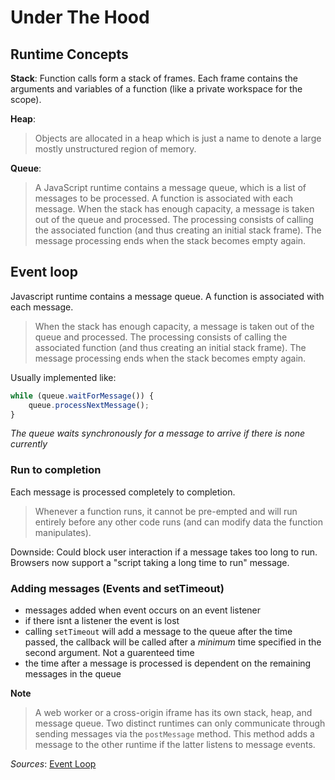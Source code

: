 # Under The Hood

## Runtime Concepts

**Stack**: Function calls form a stack of frames. Each frame contains the arguments and variables of a function (like a private workspace for the scope). 

**Heap**: 
> Objects are allocated in a heap which is just a name to denote a large mostly unstructured region of memory.

**Queue**:
> A JavaScript runtime contains a message queue, which is a list of messages to be processed. A function is associated with each message. When the stack has enough capacity, a message is taken out of the queue and processed. The processing consists of calling the associated function (and thus creating an initial stack frame). The message processing ends when the stack becomes empty again.

## Event loop

Javascript runtime contains a message queue. A function is associated with each message. 

> When the stack has enough capacity, a message is taken out of the queue and processed. The processing consists of calling the associated function (and thus creating an initial stack frame). The message processing ends when the stack becomes empty again.

Usually implemented like:
```javascript
while (queue.waitForMessage()) {
	queue.processNextMessage();
}
```
*The queue waits synchronously for a message to arrive if there is none currently*

### Run to completion
Each message is processed completely to completion. 
> Whenever a function runs, it cannot be pre-empted and will run entirely before any other code runs (and can modify data the function manipulates).

Downside: Could block user interaction if a message takes too long to run. Browsers now support a "script taking a long time to run" message.

### Adding messages (Events and setTimeout)
- messages added when event occurs on an event listener
- if there isnt a listener the event is lost
- calling `setTimeout` will add a message to the queue after the time passed, the callback will be called after a *minimum* time specified in the second argument. Not a guarenteed time
- the time after a message is processed is dependent on the remaining messages in the queue

**Note**
> A web worker or a cross-origin iframe has its own stack, heap, and message queue. Two distinct runtimes can only communicate through sending messages via the `postMessage` method. This method adds a message to the other runtime if the latter listens to message events.

*Sources*: [Event Loop](https://developer.mozilla.org/en/docs/Web/JavaScript/EventLoop)

